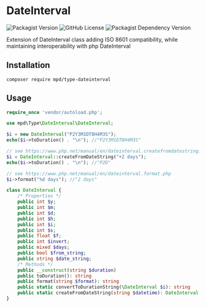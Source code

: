 # DateInterval
![Packagist Version](https://img.shields.io/packagist/v/mpd/type-dateinterval)
![GitHub License](https://img.shields.io/github/license/MPDsys/php-type-dateinterval)
![Packagist Dependency Version](https://img.shields.io/packagist/dependency-v/mpd/type-dateinterval/php)

Extension of DateInterval class adding ISO 8601 compatibility, while maintaining interoperability
with php DateInterval
## Installation
 `composer require mpd/type-dateinterval`
 
## Usage
```php
require_once 'vendor/autoload.php';

use mpd\Type\DateInterval\DateInterval;

$i = new DateInterval("P2Y3M1DT8H4M3S");
echo($i->toDuration() . "\n"); //"P2Y3M1DT8H4M3S"

// see https://www.php.net/manual/en/dateinterval.createfromdatestring.php
$i = DateInterval::createFromDateString("+2 days");
echo($i->toDuration() . "\n"); //"P2D"

// see https://www.php.net/manual/en/dateinterval.format.php
$i->format("%d days"); //"2 days"
```


```php
class DateInterval {
    /* Properties */
    public int $y;
    public int $m;
    public int $d;
    public int $h;
    public int $i;
    public int $s;
    public float $f;
    public int $invert;
    public mixed $days;
    public bool $from_string;
    public string $date_string;
    /* Methods */
    public __construct(string $duration)
    public toDuration(): string
    public format(string $format): string
    public static convertToDurationString(\DateInterval $i): string 
    public static createFromDateString(string $datetime): DateInterval|false
}
```